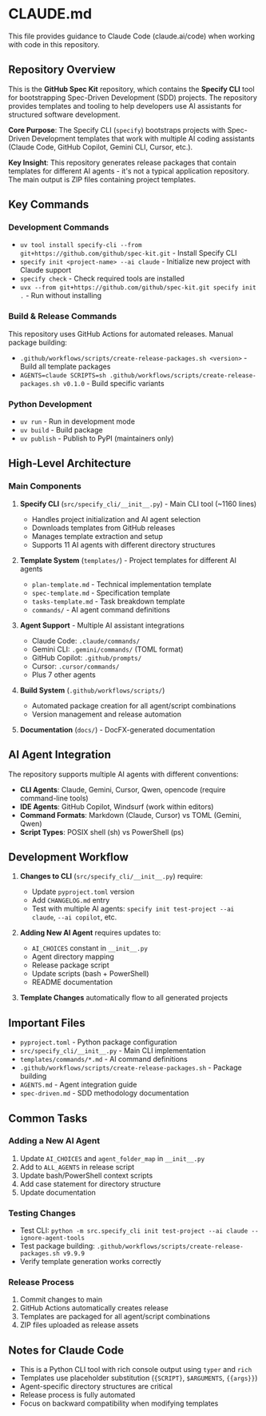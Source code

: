 # CLAUDE.md

This file provides guidance to Claude Code (claude.ai/code) when working with code in this repository.

## Repository Overview

This is the **GitHub Spec Kit** repository, which contains the **Specify CLI** tool for bootstrapping Spec-Driven Development (SDD) projects. The repository provides templates and tooling to help developers use AI assistants for structured software development.

**Core Purpose**: The Specify CLI (`specify`) bootstraps projects with Spec-Driven Development templates that work with multiple AI coding assistants (Claude Code, GitHub Copilot, Gemini CLI, Cursor, etc.).

**Key Insight**: This repository generates release packages that contain templates for different AI agents - it's not a typical application repository. The main output is ZIP files containing project templates.

## Key Commands

### Development Commands

- `uv tool install specify-cli --from git+https://github.com/github/spec-kit.git` - Install Specify CLI
- `specify init <project-name> --ai claude` - Initialize new project with Claude support
- `specify check` - Check required tools are installed
- `uvx --from git+https://github.com/github/spec-kit.git specify init .` - Run without installing

### Build & Release Commands

This repository uses GitHub Actions for automated releases. Manual package building:
- `.github/workflows/scripts/create-release-packages.sh <version>` - Build all template packages
- `AGENTS=claude SCRIPTS=sh .github/workflows/scripts/create-release-packages.sh v0.1.0` - Build specific variants

### Python Development

- `uv run` - Run in development mode
- `uv build` - Build package
- `uv publish` - Publish to PyPI (maintainers only)

## High-Level Architecture

### Main Components

1. **Specify CLI** (`src/specify_cli/__init__.py`) - Main CLI tool (~1160 lines)
   - Handles project initialization and AI agent selection
   - Downloads templates from GitHub releases
   - Manages template extraction and setup
   - Supports 11 AI agents with different directory structures

2. **Template System** (`templates/`) - Project templates for different AI agents
   - `plan-template.md` - Technical implementation template
   - `spec-template.md` - Specification template
   - `tasks-template.md` - Task breakdown template
   - `commands/` - AI agent command definitions

3. **Agent Support** - Multiple AI assistant integrations
   - Claude Code: `.claude/commands/`
   - Gemini CLI: `.gemini/commands/` (TOML format)
   - GitHub Copilot: `.github/prompts/`
   - Cursor: `.cursor/commands/`
   - Plus 7 other agents

4. **Build System** (`.github/workflows/scripts/`)
   - Automated package creation for all agent/script combinations
   - Version management and release automation

5. **Documentation** (`docs/`) - DocFX-generated documentation

## AI Agent Integration

The repository supports multiple AI agents with different conventions:

- **CLI Agents**: Claude, Gemini, Cursor, Qwen, opencode (require command-line tools)
- **IDE Agents**: GitHub Copilot, Windsurf (work within editors)
- **Command Formats**: Markdown (Claude, Cursor) vs TOML (Gemini, Qwen)
- **Script Types**: POSIX shell (sh) vs PowerShell (ps)

## Development Workflow

1. **Changes to CLI** (`src/specify_cli/__init__.py`) require:
   - Update `pyproject.toml` version
   - Add `CHANGELOG.md` entry
   - Test with multiple AI agents: `specify init test-project --ai claude`, `--ai copilot`, etc.

2. **Adding New AI Agent** requires updates to:
   - `AI_CHOICES` constant in `__init__.py`
   - Agent directory mapping
   - Release package script
   - Update scripts (bash + PowerShell)
   - README documentation

3. **Template Changes** automatically flow to all generated projects

## Important Files

- `pyproject.toml` - Python package configuration
- `src/specify_cli/__init__.py` - Main CLI implementation
- `templates/commands/*.md` - AI command definitions
- `.github/workflows/scripts/create-release-packages.sh` - Package building
- `AGENTS.md` - Agent integration guide
- `spec-driven.md` - SDD methodology documentation

## Common Tasks

### Adding a New AI Agent
1. Update `AI_CHOICES` and `agent_folder_map` in `__init__.py`
2. Add to `ALL_AGENTS` in release script
3. Update bash/PowerShell context scripts
4. Add case statement for directory structure
5. Update documentation

### Testing Changes
- Test CLI: `python -m src.specify_cli init test-project --ai claude --ignore-agent-tools`
- Test package building: `.github/workflows/scripts/create-release-packages.sh v9.9.9`
- Verify template generation works correctly

### Release Process
1. Commit changes to main
2. GitHub Actions automatically creates release
3. Templates are packaged for all agent/script combinations
4. ZIP files uploaded as release assets

## Notes for Claude Code

- This is a Python CLI tool with rich console output using `typer` and `rich`
- Templates use placeholder substitution (`{SCRIPT}`, `$ARGUMENTS`, `{{args}}`)
- Agent-specific directory structures are critical
- Release process is fully automated
- Focus on backward compatibility when modifying templates